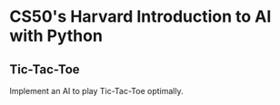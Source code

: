 # CS50's Harvard Introduction to AI with Python

## Tic-Tac-Toe

Implement an AI to play Tic-Tac-Toe optimally.
